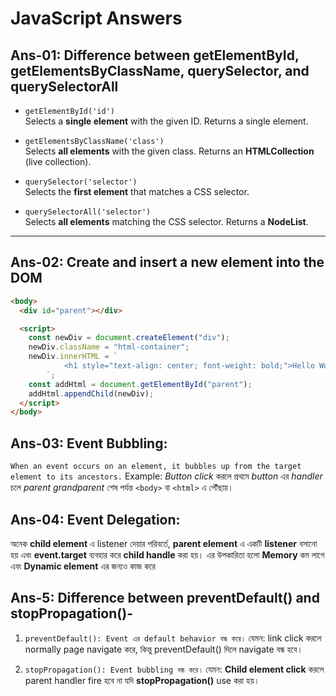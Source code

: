 # JavaScript Answers

## Ans-01: Difference between getElementById, getElementsByClassName, querySelector, and querySelectorAll

- `getElementById('id')`  
  Selects a **single element** with the given ID. Returns a single element.

- `getElementsByClassName('class')`  
  Selects **all elements** with the given class. Returns an **HTMLCollection** (live collection).

- `querySelector('selector')`  
  Selects the **first element** that matches a CSS selector.

- `querySelectorAll('selector')`  
  Selects **all elements** matching the CSS selector. Returns a **NodeList**.

---

## Ans-02: Create and insert a new element into the DOM

```html
<body>
  <div id="parent"></div>

  <script>
    const newDiv = document.createElement("div");
    newDiv.className = "html-container";
    newDiv.innerHTML = `
            <h1 style="text-align: center; font-weight: bold;">Hello World</h1>
        `;
    const addHtml = document.getElementById("parent");
    addHtml.appendChild(newDiv);
  </script>
</body>
```

## Ans-03: Event Bubbling:

`When an event occurs on an element, it bubbles up from the target element to its ancestors.`
Example: _Button click_ করলে প্রথমে _button_ এর _handler_ চলে _parent grandparent_ শেষ পর্যন্ত `<body>` বা `<html>` এ পৌঁছায়।

## Ans-04: Event Delegation:

অনেক **child element** এ listener দেয়ার পরিবর্তে, **parent element** এ একটি **listener** বসানো হয় এবং **event.target** ব্যবহার করে **child handle** করা হয়। এর উপকারিতা হলো **Memory** কম লাগে এবং **Dynamic element** এর জন্যও কাজ করে

## Ans-5: Difference between preventDefault() and stopPropagation()-

1. `preventDefault(): Event এর default behavior বন্ধ করে।`
   যেমন: <a> link click করলে normally page navigate করে, কিন্তু preventDefault() দিলে navigate বন্ধ হবে।

2. `stopPropagation(): Event bubbling বন্ধ করে।`
   যেমন: **Child element click** করলে parent handler fire হবে না যদি **stopPropagation()** use করা হয়।
